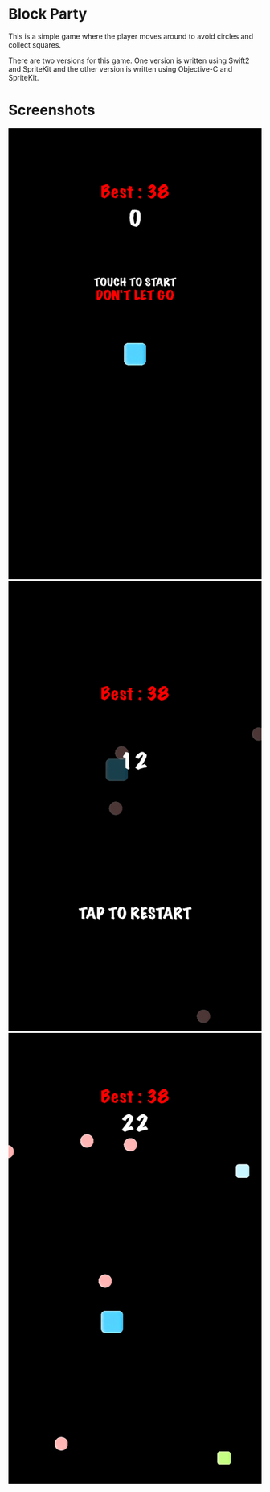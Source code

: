 # Block Party

This is a simple game where the player moves around to avoid circles and collect squares.

There are two versions for this game. One version is written using Swift2 and SpriteKit and the other version is written using Objective-C and SpriteKit.

# Screenshots

![Screenshot 1](Screenshots/1.png)
![Screenshot 2](Screenshots/2.png)
![Screenshot 3](Screenshots/3.png)

